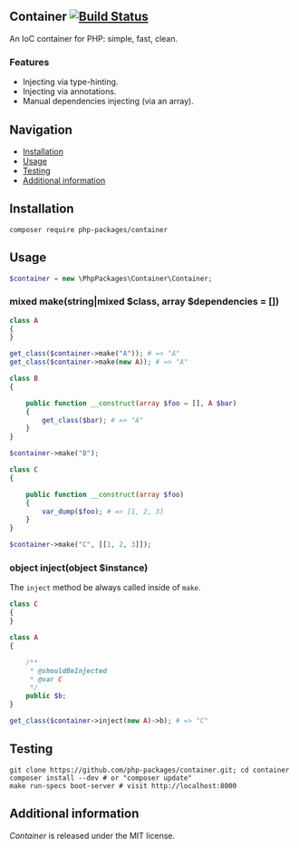 ## Container [![Build Status](https://travis-ci.org/php-packages/container.svg?branch=master)](https://travis-ci.org/php-packages/container)

An IoC container for PHP: simple, fast, clean.

### Features

- Injecting via type-hinting.
- Injecting via annotations.
- Manual dependencies injecting (via an array).

## Navigation

- [Installation](#installation)
- [Usage](#usage)
- [Testing](#testing)
- [Additional information](#additional-information)

## Installation

```shell
composer require php-packages/container
```

## Usage

```php
$container = new \PhpPackages\Container\Container;
```

### mixed make(string|mixed $class, array $dependencies = [])

```php
class A
{
}

get_class($container->make("A")); # => "A"
get_class($container->make(new A)); # => "A"

class B
{

    public function __construct(array $foo = [], A $bar)
    {
        get_class($bar); # => "A"
    }
}

$container->make("B");

class C
{

    public function __construct(array $foo)
    {
        var_dump($foo); # => [1, 2, 3]
    }
}

$container->make("C", [[1, 2, 3]]);
```

### object inject(object $instance)

The `inject` method be always called inside of `make`.

```php
class C
{
}

class A
{

    /**
     * @shouldBeInjected
     * @var C
     */
    public $b;
}

get_class($container->inject(new A)->b); # => "C"
```

## Testing

```shell
git clone https://github.com/php-packages/container.git; cd container
composer install --dev # or "composer update"
make run-specs boot-server # visit http://localhost:8000
```

## Additional information

*Container* is released under the MIT license.
